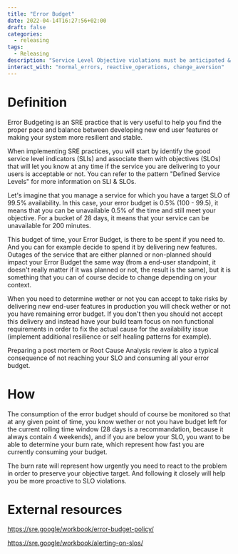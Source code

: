 ```yaml
---
title: "Error Budget"
date: 2022-04-14T16:27:56+02:00
draft: false
categories:
  - releasing 
tags:
  - Releasing 
description: "Service Level Objective violations must be anticipated & trigger consequences"
interact_with: "normal_errors, reactive_operations, change_aversion"
---
```


# Definition

Error Budgeting is an SRE practice that is very useful to help you find the proper pace and balance between developing new end user features or making your system more resilient and stable.

When implementing SRE practices, you will start by identify the good service level indicators (SLIs) and associate them with objectives (SLOs) that will let you know at any time if the service you are delivering to your users is acceptable or not.
You can refer to the pattern "Defined Service Levels" for more information on SLI & SLOs.

Let's imagine that you manage a service for which you have a target SLO of 99.5% availability.
In this case, your error budget is 0.5% (100 - 99.5), it means that you can be unavailable 0.5% of the time and still meet your objective.
For a bucket of 28 days, it means that your service can be unavailable for 200 minutes.

This budget of time, your Error Budget, is there to be spent if you need to. And you can for example decide to spend it by delivering new features. Outages of the service that are either planned or non-planned should impact your Error Budget the same way (from a end-user standpoint, it doesn't really matter if it was planned or not, the result is the same), but it is something that you can of course decide to change depending on your context.

When you need to determine wether or not you can accept to take risks by delivering new end-user features in production you will check wether or not you have remaining error budget. If you don't then you should not accept this delivery and instead have your build team focus on non functional requirements in order to fix the actual cause for the availability issue (implement additional resilience or self healing patterns for example). 

Preparing a post mortem or Root Cause Analysis review is also a typical consequence of not reaching your SLO and consuming all your error budget.

# How

The consumption of the error budget should of course be monitored so that at any given point of time, you know wether or not you have budget left for the current rolling time window (28 days is a recommandation, because it always contain 4 weekends), and if you are below your SLO, you want to be able to determine your burn rate, which represent how fast you are currently consuming your budget.

The burn rate will represent how urgently you need to react to the problem in order to preserve your objective target. And following it closely will help you be more proactive to SLO violations.

# External resources

https://sre.google/workbook/error-budget-policy/

https://sre.google/workbook/alerting-on-slos/
